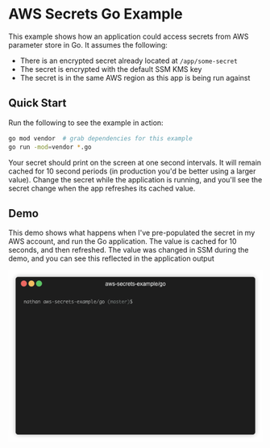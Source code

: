 # AWS Secrets Go Example

This example shows how an application could access secrets from AWS parameter store in Go. It assumes the following:

- There is an encrypted secret already located at `/app/some-secret`
- The secret is encrypted with the default SSM KMS key
- The secret is in the same AWS region as this app is being run against

## Quick Start

Run the following to see the example in action:

```sh
go mod vendor  # grab dependencies for this example
go run -mod=vendor *.go
```

Your secret should print on the screen at one second intervals. It will remain
cached for 10 second periods (in production you'd be better using a larger
value). Change the secret while the application is running, and you'll see the
secret change when the app refreshes its cached value.

## Demo

This demo shows what happens when I've pre-populated the secret in my AWS
account, and run the Go application. The value is cached for 10 seconds, and
then refreshed. The value was changed in SSM during the demo, and you can see
this reflected in the application output

![app demo](demo/demo.gif)
